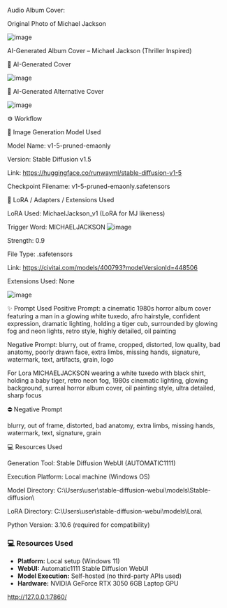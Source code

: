 Audio Album Cover:


Original Photo of Michael Jackson


![image](https://github.com/user-attachments/assets/e0006f41-3b30-438d-bf8a-c63aaf1e8b18)

AI-Generated Album Cover – Michael Jackson (Thriller Inspired)

💼 AI-Generated Cover


![image](https://github.com/user-attachments/assets/bfeb8383-c4a5-4ba0-9ca3-426d29619c32)


🧐 AI-Generated Alternative Cover

![image](https://github.com/user-attachments/assets/7743ae5c-cc5f-45f4-bf7e-f675d15353a0)


⚙️ Workflow

🧩 Image Generation Model Used

Model Name: v1-5-pruned-emaonly

Version: Stable Diffusion v1.5

Link: https://huggingface.co/runwayml/stable-diffusion-v1-5

Checkpoint Filename: v1-5-pruned-emaonly.safetensors

🧩 LoRA / Adapters / Extensions Used

LoRA Used: MichaelJackson_v1 (LoRA for MJ likeness)

Trigger Word: MICHAELJACKSON
![image](https://github.com/user-attachments/assets/f672d392-294b-4cb8-a9bf-bc4bdc9bcace)

Strength: 0.9

File Type: .safetensors

Link: https://civitai.com/models/400793?modelVersionId=448506

Extensions Used: None

![image](https://github.com/user-attachments/assets/a2a72890-a221-47ef-a1d3-a05d267cad1c)

✨ Prompt Used
Positive Prompt:
a cinematic 1980s horror album cover featuring a man in a glowing white tuxedo, afro hairstyle, confident expression, dramatic lighting, holding a tiger cub, surrounded by glowing fog and neon lights, retro style, highly detailed, oil painting

Negative Prompt:
blurry, out of frame, cropped, distorted, low quality, bad anatomy, poorly drawn face, extra limbs, missing hands, signature, watermark, text, artifacts, grain, logo


For Lora
MICHAELJACKSON wearing a white tuxedo with black shirt, holding a baby tiger, retro neon fog, 1980s cinematic lighting, glowing background, surreal horror album cover, oil painting style, ultra detailed, sharp focus

⛔ Negative Prompt

blurry, out of frame, distorted, bad anatomy, extra limbs, missing hands, watermark, text, signature, grain

💻 Resources Used

Generation Tool: Stable Diffusion WebUI (AUTOMATIC1111)

Execution Platform: Local machine (Windows OS)

Model Directory: C:\Users\user\stable-diffusion-webui\models\Stable-diffusion\

LoRA Directory: C:\Users\user\stable-diffusion-webui\models\Lora\

Python Version: 3.10.6 (required for compatibility)

### 💻 Resources Used
- **Platform:** Local setup (Windows 11)
- **WebUI:** Automatic1111 Stable Diffusion WebUI
- **Model Execution:** Self-hosted (no third-party APIs used)
- **Hardware:** NVIDIA GeForce RTX 3050 6GB Laptop GPU


http://127.0.0.1:7860/


